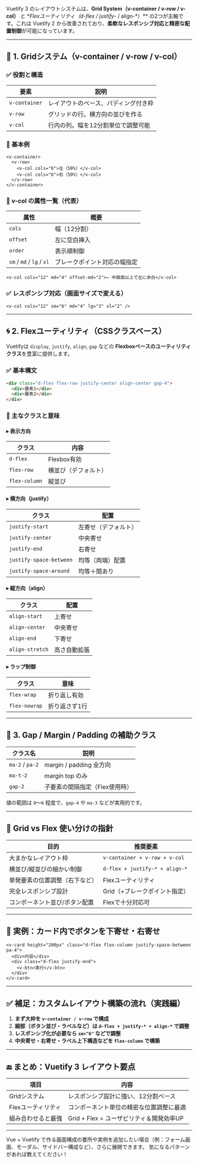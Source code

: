 Vuetify 3 のレイアウトシステムは、**Grid System（v-container / v-row / v-col）** と **Flexユーティリティ（d-flex / justify-* / align-*）\*\* の2つが主軸です。これは Vuetify 2 から改善されており、**柔軟なレスポンシブ対応と精密な配置制御**が可能になっています。

---

## 🧱 1. Gridシステム（v-container / v-row / v-col）

### ✅ 役割と構造

| 要素            | 説明                 |
| ------------- | ------------------ |
| `v-container` | レイアウトのベース、パディング付き枠 |
| `v-row`       | グリッドの行。横方向の並びを作る   |
| `v-col`       | 行内の列。幅を12分割単位で調整可能 |

### 📌 基本例

```vue
<v-container>
  <v-row>
    <v-col cols="6">左（50%）</v-col>
    <v-col cols="6">右（50%）</v-col>
  </v-row>
</v-container>
```

### 🔧 v-col の属性一覧（代表）

| 属性                        | 概要             |
| ------------------------- | -------------- |
| `cols`                    | 幅（12分割）        |
| `offset`                  | 左に空白挿入         |
| `order`                   | 表示順制御          |
| `sm` / `md` / `lg` / `xl` | ブレークポイント対応の幅指定 |

```vue
<v-col cols="12" md="4" offset-md="2">← 中画面以上で左に余白</v-col>
```

### ✅ レスポンシブ対応（画面サイズで変える）

```vue
<v-col cols="12" sm="6" md="4" lg="3" xl="2" />
```

---

## 🌀 2. Flexユーティリティ（CSSクラスベース）

Vuetifyは `display`, `justify`, `align`, `gap` などの **Flexboxベースのユーティリティクラス**を豊富に提供します。

### ✅ 基本構文

```html
<div class="d-flex flex-row justify-center align-center gap-4">
  <div>要素1</div>
  <div>要素2</div>
</div>
```

### 🔧 主なクラスと意味

#### ▸ 表示方向

| クラス           | 内容         |
| ------------- | ---------- |
| `d-flex`      | Flexbox有効  |
| `flex-row`    | 横並び（デフォルト） |
| `flex-column` | 縦並び        |

#### ▸ 横方向（justify）

| クラス                     | 配置         |
| ----------------------- | ---------- |
| `justify-start`         | 左寄せ（デフォルト） |
| `justify-center`        | 中央寄せ       |
| `justify-end`           | 右寄せ        |
| `justify-space-between` | 均等（両端）配置   |
| `justify-space-around`  | 均等＋間あり     |

#### ▸ 縦方向（align）

| クラス             | 配置     |
| --------------- | ------ |
| `align-start`   | 上寄せ    |
| `align-center`  | 中央寄せ   |
| `align-end`     | 下寄せ    |
| `align-stretch` | 高さ自動拡張 |

#### ▸ ラップ制御

| クラス           | 意味      |
| ------------- | ------- |
| `flex-wrap`   | 折り返し有効  |
| `flex-nowrap` | 折り返さず1行 |

---

## 🎨 3. Gap / Margin / Padding の補助クラス

| クラス名            | 説明                   |
| --------------- | -------------------- |
| `ma-2` / `pa-2` | margin / padding 全方向 |
| `ma-t-2`        | margin top のみ        |
| `gap-2`         | 子要素の間隔指定（Flex使用時）    |

値の範囲は `0`～`6` 程度で、`gap-4` や `ma-3` などが実用的です。

---

## 🧠 Grid vs Flex 使い分けの指針

| 目的              | 推奨要素                           |
| --------------- | ------------------------------ |
| 大まかなレイアウト枠      | `v-container + v-row + v-col`  |
| 横並び/縦並びの細かい制御   | `d-flex + justify-* + align-*` |
| 単発要素の位置調整（右下など） | Flexユーティリティ                    |
| 完全レスポンシブ設計      | Grid（+ブレークポイント指定）              |
| コンポーネント並び/ボタン配置 | Flexで十分対応可                     |

---

## 🧩 実例：カード内でボタンを下寄せ・右寄せ

```vue
<v-card height="200px" class="d-flex flex-column justify-space-between pa-4">
  <div>内容</div>
  <div class="d-flex justify-end">
    <v-btn>実行</v-btn>
  </div>
</v-card>
```

---

## ✅ 補足：カスタムレイアウト構築の流れ（実践編）

1. **まず大枠を `v-container / v-row` で構成**
2. **細部（ボタン並び・ラベルなど）は `d-flex + justify-* + align-*` で調整**
3. **レスポンシブ化が必要なら `sm="6"` などで調整**
4. **中央寄せ・右寄せ・ラベル上下構造などを `flex-column` で構築**

---

## 🔚 まとめ：Vuetify 3 レイアウト要点

| 項目          | 内容                           |
| ----------- | ---------------------------- |
| Gridシステム    | レスポンシブ設計に強い、12分割ベース          |
| Flexユーティリティ | コンポーネント単位の精密な位置調整に最適         |
| 組み合わせると最強   | Grid + Flex = ユーザビリティ＆開発効率UP |

---

Vue + Vuetify で作る画面構成の要所や実例を追加したい場合（例：フォーム画面、モーダル、サイドバー構成など）、さらに展開できます。
気になるパターンがあれば教えてください！
